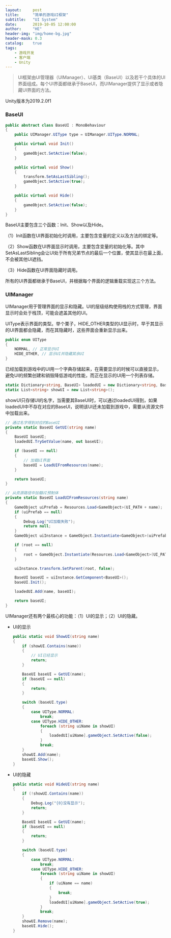 ```yaml
---
layout:     post
title:      "简单的游戏UI框架"
subtitle:   "UI System"
date:       2019-10-05 12:00:00
author:     "HE"
header-img: "img/home-bg.jpg"
header-mask: 0.3
catalog:    true
tags:
    - 游戏开发
    - 客户端
    - Unity
---
```


> UI框架由UI管理器（UIManager）、UI基类（BaseUI）以及若干个具体的UI界面组成。每个UI界面都继承于BaseUI，而UIManager提供了显示或者隐藏UI界面的方法。

Unity版本为2019.2.0f1

### BaseUI

```c#
public abstract class BaseUI : MonoBehaviour
{
    public UIManager.UIType type = UIManager.UIType.NORMAL;

    public virtual void Init()
    {
        gameObject.SetActive(false);
    }

    public virtual void Show()
    {
        transform.SetAsLastSibling();
        gameObject.SetActive(true);
    }

    public virtual void Hide()
    {
        gameObject.SetActive(false);
    }
}
```

BaseUI主要包含三个函数：Init、Show以及Hide。

（1）Init函数在UI界面初始化时调用，主要包含变量的定义以及方法的绑定等。

（2）Show函数在UI界面显示时调用，主要包含变量的初始化等。其中SetAsLastSibling会让UI处于所有兄弟节点的最后一个位置，使其显示在最上面，不会被其他UI遮挡。

（3）Hide函数在UI界面隐藏时调用。

所有的UI界面都继承于BaseUI，并根据每个界面的逻辑重载实现这三个方法。

### UIManager

UIManager用于管理界面的显示和隐藏。UI的层级结构使用栈的方式管理，界面显示时会处于栈顶，可能会遮盖其他的UI。

UIType表示界面的类型。举个栗子，HIDE_OTHER类型的UI显示时，早于其显示的UI界面都会隐藏，而在其隐藏时，这些界面会重新显示出来。

```c#
public enum UIType
{
    NORMAL, // 正常显示UI
    HIDE_OTHER, // 显示UI并隐藏其余UI
}
```

已经加载到游戏中的UI用一个字典存储起来，在需要显示的时候可以直接显示，避免UI的频繁创建和销毁降低游戏的性能，而正在显示的UI用一个列表存储。

```c#
static Dictionary<string, BaseUI> loadedUI = new Dictionary<string, BaseUI>();
static List<string> showUI = new List<string>();
```

showUI只存储UI的名字，当需要其BaseUI时，可以通过loadedUI得到，如果loadedUI中不存在对应的BaseUI，说明该UI还未加载到游戏中，需要从资源文件中加载出来。

```c#
// 通过名字得到对应的BaseUI
private static BaseUI GetUI(string name)
{
    BaseUI baseUI;
    loadedUI.TryGetValue(name, out baseUI);

    if (baseUI == null)
    {
        // 加载UI界面
        baseUI = LoadUIFromResources(name);
    }

    return baseUI;
}

// 从资源路径中加载UI预制体
private static BaseUI LoadUIFromResources(string name)
{
    GameObject uiPrefab = Resources.Load<GameObject>(UI_PATH + name);
    if (uiPrefab == null)
    {
        Debug.Log("UI加载失败");
        return null;
    }
    GameObject uiInstance = GameObject.Instantiate<GameObject>(uiPrefab);

    if (root == null)
    {
        root = GameObject.Instantiate(Resources.Load<GameObject>(UI_PATH + "UICanvas"))?.transform;
    }

    uiInstance.transform.SetParent(root, false);

    BaseUI baseUI = uiInstance.GetComponent<BaseUI>();
    baseUI.Init();

    loadedUI.Add(name, baseUI);

    return baseUI;
}
```

UIManager还有两个最核心的功能：（1）UI的显示；（2）UI的隐藏。

* UI的显示

  ```c#
  public static void ShowUI(string name)
  {
      if (showUI.Contains(name))
      {
          // UI已经显示
          return;
      }
  
      BaseUI baseUI = GetUI(name);
      if (baseUI == null)
      {
          return;
      }
  
      switch (baseUI.type)
      {
          case UIType.NORMAL:    
              break;
          case UIType.HIDE_OTHER:
              foreach (string uiName in showUI)
              {
                  loadedUI[uiName].gameObject.SetActive(false);
              }
              break;
      }
      showUI.Add(name);
      baseUI.Show();
  }
  ```

* UI的隐藏

  ```c#
  public static void HideUI(string name)
  {
      if (!showUI.Contains(name))
      {
          Debug.Log("{0}没有显示");
          return;
      }
  
      BaseUI baseUI = GetUI(name);
      if (baseUI == null)
      {
          return;
      }
  
      switch (baseUI.type)
      {
          case UIType.NORMAL:
              break;
          case UIType.HIDE_OTHER:
              foreach (string uiName in showUI)
              {
                  if (uiName == name)
                  {
                      break;
                  }
                  loadedUI[uiName].gameObject.SetActive(true);
              }
              break;
      }
      showUI.Remove(name);
      baseUI.Hide();
  }
  ```